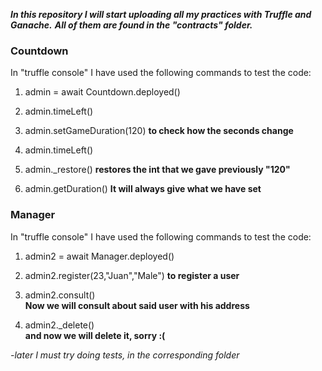 ***In this repository I will start uploading all my practices with Truffle and Ganache.***
***All of them are found in the "contracts" folder.***

### Countdown
 In "truffle console" I have used the following commands to test the code:

 1) admin = await Countdown.deployed()

 2) admin.timeLeft()

 3) admin.setGameDuration(120)
      **to check how the seconds change**

 4) admin.timeLeft()

 5) admin._restore()
      **restores the int that we gave previously "120"**

 6) admin.getDuration()
      **It will always give what we have set**
      

### Manager
 In "truffle console" I have used the following commands to test the code:

  1) admin2 = await Manager.deployed()

  2) admin2.register(23,"Juan","Male")
      **to register a user**

  3) admin2.consult()       
      **Now we will consult about said user with his address**

  4) admin2._delete()    
      **and now we will delete it, sorry :(**


*-later I must try doing tests, in the corresponding folder*
